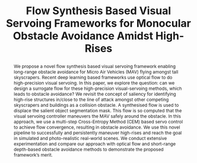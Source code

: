 ---
layout: project-page-new
title: "Flow Synthesis Based Visual Servoing Frameworks for Monocular
Obstacle Avoidance Amidst High-Rises"
authors:
  - name: Harshit K. Sankhla*
    sup: 1
  - name: M. Nomaan Qureshi*
    sup: 1
  - name: Shankara Narayanan V.*
    sup: 1
  - name: Vedansh Mittal
    sup: 1
  - name: Gunjan Gupta
    sup: 1
  - name: Harit Pandya
    sup: 2
  - name: K Madhava Krishna 
    sup: 1
affiliations:
  - name: IIIT Hyderabad, India
    link: https://robotics.iiit.ac.in
    sup: 1
  - name: Cambridge Research Laboratory, Toshiba Europe, UK
    link: #
    sup: 2
permalink: /publications/2022/Harshit_Flow-Synthesis/
abstract: "We propose a novel flow synthesis based visual servoing framework enabling long-range obstacle avoidance for Micro Air Vehicles (MAV) flying amongst tall skyscrapers. Recent deep learning based frameworks use optical flow to do high-precision visual servoing. In this paper, we explore the question: can we design a surrogate flow for these high-precision visual-servoing methods, which leads to obstacle avoidance?
We revisit the concept of saliency for identifying high-rise structures in/close to the line of attack amongst other competing skyscrapers and buildings as a collision obstacle. A synthesised flow is used to displace the salient object segmentation mask. This flow is so computed that the visual servoing controller maneuvers the MAV safely around the obstacle. In this approach, we use a multi-step Cross-Entropy Method (CEM) based servo control to achieve flow convergence, resulting in obstacle avoidance. We use this novel pipeline to successfully and persistently maneuver high-rises and reach the goal in simulated and photo-realistic real-world scenes. We conduct extensive experimentation and compare our approach with optical flow and short-range depth-based obstacle avoidance
methods to demonstrate the proposed framework’s merit."
paper: https://arxiv.org/pdf/2207.03557.pdf
#code: https://github.com/sudarshan-s-harithas/CCO-VOXEL 
#supplement: https://iiitaphyd-my.sharepoint.com/personal/avneesh_mishra_research_iiit_ac_in/Documents/Forms/All.aspx?RootFolder=%2Fpersonal%2Favneesh%5Fmishra%5Fresearch%5Fiiit%5Fac%5Fin%2FDocuments%2FRRC%2FOpposing%20View%20Loop%20Closure%2FE2CNN%2FPresented%20Material%2FReF%20Paper&FolderCTID=0x012000A1AB309DA2EB7542856220193D0C0808
#video: https://sites.google.com/view/monocular-obstacle/home
iframe: https://www.youtube.com/embed/4QpSP5fn1Qg

---
